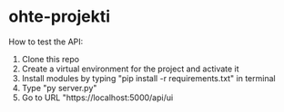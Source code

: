 ﻿# ohte-projekti

How to test the API:

1. Clone this repo
2. Create a virtual environment for the project and activate it
3. Install modules by typing "pip install -r requirements.txt" in terminal
4. Type "py server.py"
5. Go to URL "https://localhost:5000/api/ui
